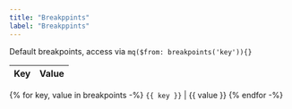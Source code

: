 ```yaml
---
title: "Breakppints"
label: "Breakppints"
---
```


Default breakpoints, access via `mq($from: breakpoints('key')){}`

Key         | Value
------------|------------
{% for key, value in breakpoints -%}
`{{ key }}` | {{ value }}
{% endfor -%}
